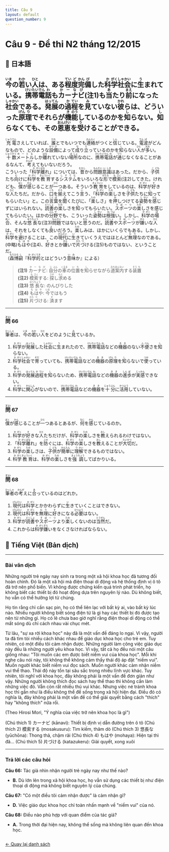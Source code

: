 ```yaml
---
title: Câu 9
layout: default
question_number: 9
---
```


# Câu 9 - Đề thi N2 tháng 12/2015
## 📖 日本語
## <ruby>今<rt>いま</rt></ruby>の<ruby>若<rt>わか</rt></ruby>い<ruby>人<rt>ひと</rt></ruby>は、ある<ruby>程<rt>てい</rt></ruby><ruby>度<rt>ど</rt></ruby><ruby>完<rt>かん</rt></ruby><ruby>備<rt>び</rt></ruby>した<ruby>科<rt>か</rt></ruby><ruby>学<rt>がく</rt></ruby><ruby>社<rt>しゃ</rt></ruby><ruby>会<rt>かい</rt></ruby>に<ruby>生<rt>う</rt></ruby>まれている。<ruby>携<rt>けい</rt></ruby><ruby>帯<rt>たい</rt></ruby><ruby>電<rt>でん</rt></ruby><ruby>話<rt>わ</rt></ruby>も<ruby>カ<rt>か</rt></ruby><ruby>ー<rt>ー</rt></ruby><ruby>ナ<rt>な</rt></ruby><ruby>ビ<rt>び</rt></ruby>(注1)も<ruby>当<rt>あ</rt></ruby>たり<ruby>前<rt>まえ</rt></ruby>になった<ruby>社<rt>しゃ</rt></ruby><ruby>会<rt>かい</rt></ruby>である。<ruby>発<rt>はっ</rt></ruby><ruby>展<rt>てん</rt></ruby>の<ruby>過<rt>か</rt></ruby><ruby>程<rt>てい</rt></ruby>を<ruby>見<rt>み</rt></ruby>ていない<ruby>彼<rt>かれ</rt></ruby>らは、どういった<ruby>原<rt>げん</rt></ruby><ruby>理<rt>り</rt></ruby>でそれらが<ruby>機<rt>き</rt></ruby><ruby>能<rt>のう</rt></ruby>しているのかを<ruby>知<rt>し</rt></ruby>らない。<ruby>知<rt>し</rt></ruby>らなくても、その<ruby>恩<rt>おん</rt></ruby><ruby>恵<rt>けい</rt></ruby>を<ruby>受<rt>う</rt></ruby>けることができる。  
<ruby>充<rt>じゅう</rt></ruby><ruby>電<rt>でん</rt></ruby>さえしていれば、<ruby>誰<rt>だれ</rt></ruby>とでもいつでも<ruby>連<rt>れん</rt></ruby><ruby>絡<rt>らく</rt></ruby>がつくと<ruby>信<rt>しん</rt></ruby>じている。<ruby>電<rt>でん</rt></ruby><ruby>波<rt>ぱ</rt></ruby>がどんなもので、どのような<ruby>設<rt>せつ</rt></ruby><ruby>備<rt>び</rt></ruby>によって<ruby>成<rt>な</rt></ruby>り<ruby>立<rt>た</rt></ruby>っているのかを<ruby>知<rt>し</rt></ruby>らない<ruby>人<rt>ひと</rt></ruby>が<ruby>多<rt>おお</rt></ruby>い。<ruby>十<rt>じゅう</rt></ruby><ruby>数<rt>すう</rt></ruby><ruby>メ<rt>め</rt></ruby><ruby>ー<rt>ー</rt></ruby><ruby>ト<rt>と</rt></ruby><ruby>ル<rt>る</rt></ruby>しか<ruby>離<rt>はな</rt></ruby>れていない<ruby>場<rt>ば</rt></ruby><ruby>所<rt>しょ</rt></ruby>なのに、<ruby>携<rt>けい</rt></ruby><ruby>帯<rt>たい</rt></ruby><ruby>電<rt>でん</rt></ruby><ruby>話<rt>わ</rt></ruby>が<ruby>通<rt>つう</rt></ruby>じなくなることがあるなんて、<ruby>考<rt>かんが</rt></ruby>えてもいないだろう。  
こういった「<ruby>科<rt>か</rt></ruby><ruby>学<rt>がく</rt></ruby><ruby>離<rt>ばな</rt></ruby>れ」については、<ruby>昔<rt>むかし</rt></ruby>から<ruby>問<rt>もん</rt></ruby><ruby>題<rt>だい</rt></ruby><ruby>意<rt>い</rt></ruby><ruby>識<rt>しき</rt></ruby>はあった。だから、<ruby>子<rt>こ</rt></ruby><ruby>供<rt>ども</rt></ruby>たち<ruby>向<rt>む</rt></ruby>けに<ruby>科<rt>か</rt></ruby><ruby>学<rt>がく</rt></ruby>を<ruby>教<rt>きょう</rt></ruby><ruby>育<rt>いく</rt></ruby>する<ruby>システム<rt>しすてむ</rt></ruby>をいろいろな<ruby>形<rt>かたち</rt></ruby>で<ruby>模<rt>も</rt></ruby><ruby>索<rt>さく</rt></ruby>(注2)してきた。けれども、<ruby>僕<rt>ぼく</rt></ruby>が<ruby>感<rt>かん</rt></ruby>じることが<ruby>一<rt>ひと</rt></ruby>つある。そういう<ruby>教<rt>きょう</rt></ruby><ruby>育<rt>いく</rt></ruby>をしているのは、<ruby>科<rt>か</rt></ruby><ruby>学<rt>がく</rt></ruby>が<ruby>好<rt>す</rt></ruby>きな<ruby>人<rt>ひと</rt></ruby>たちだ。だから、<ruby>口<rt>くち</rt></ruby>を<ruby>揃<rt>そろ</rt></ruby>えてこう<ruby>言<rt>い</rt></ruby>う、「<ruby>科<rt>か</rt></ruby><ruby>学<rt>がく</rt></ruby>の<ruby>楽<rt>たの</rt></ruby>しさを<ruby>子<rt>こ</rt></ruby><ruby>供<rt>ども</rt></ruby>たちに<ruby>知<rt>し</rt></ruby>ってもらいたい」と。この<ruby>言<rt>こと</rt></ruby><ruby>葉<rt>ば</rt></ruby>を<ruby>聞<rt>き</rt></ruby>くたびに、「<ruby>楽<rt>たの</rt></ruby>しさ」を<ruby>押<rt>お</rt></ruby>しつけてる<ruby>姿<rt>し</rt></ruby><ruby>勢<rt>せい</rt></ruby>を<ruby>感<rt>かん</rt></ruby>じずにはいられない。<ruby>読<rt>どく</rt></ruby><ruby>書<rt>しょ</rt></ruby>の<ruby>楽<rt>たの</rt></ruby>しさを<ruby>知<rt>し</rt></ruby>ってもらいたい。<ruby>スポーツ<rt>すぽーつ</rt></ruby>の<ruby>楽<rt>たの</rt></ruby>しさを感じてもらいたい。ほかの<ruby>分<rt>ぶん</rt></ruby><ruby>野<rt>や</rt></ruby>でも、こういった<ruby>姿<rt>し</rt></ruby><ruby>勢<rt>せい</rt></ruby>は<ruby>根<rt>ね</rt></ruby><ruby>強<rt>づよ</rt></ruby>い。しかし、<ruby>科<rt>か</rt></ruby><ruby>学<rt>がく</rt></ruby>の<ruby>場<rt>ば</rt></ruby><ruby>合<rt>あい</rt></ruby>、そんな<ruby>悠<rt>ゆう</rt></ruby><ruby>長<rt>ちょう</rt></ruby>な(注3)<ruby>問<rt>もん</rt></ruby><ruby>題<rt>だい</rt></ruby>ではないと<ruby>思<rt>おも</rt></ruby>うのだ。<ruby>読<rt>どく</rt></ruby><ruby>書<rt>しょ</rt></ruby>や<ruby>スポーツ<rt>すぽーつ</rt></ruby>が<ruby>嫌<rt>きら</rt></ruby>いな<ruby>人<rt>ひと</rt></ruby>は、それをしなくても<ruby>良<rt>よ</rt></ruby>いだろう。<ruby>楽<rt>たの</rt></ruby>しみは、ほかにいくらでもある。しかし、<ruby>科<rt>か</rt></ruby><ruby>学<rt>がく</rt></ruby>を<ruby>避<rt>さ</rt></ruby>けることは、この<ruby>現<rt>げん</rt></ruby><ruby>代<rt>だい</rt></ruby>に<ruby>生<rt>い</rt></ruby>きていくうえではほとんど<ruby>無<rt>む</rt></ruby><ruby>理<rt>り</rt></ruby>なのである。(中略)<ruby>も<rt>も</rt></ruby><ruby>は<rt>は</rt></ruby><ruby>や<rt>や</rt></ruby>(注4)、<ruby>好<rt>す</rt></ruby>きとか<ruby>嫌<rt>きら</rt></ruby>いで<ruby>片<rt>かた</rt></ruby><ruby>づ<rt>づ</rt></ruby>ける(注5)ものではない、ということだ。  
（<ruby>森<rt>もり</rt></ruby><ruby>博<rt>ひろ</rt></ruby><ruby>嗣<rt>し</rt></ruby>『<ruby>科<rt>か</rt></ruby><ruby>学<rt>がく</rt></ruby><ruby>的<rt>てき</rt></ruby>とはどういう<ruby>意<rt>い</rt></ruby><ruby>味<rt>み</rt></ruby>か』による）  

> **(注1)** <ruby>カ<rt>か</rt></ruby><ruby>ー<rt>ー</rt></ruby><ruby>ナ<rt>な</rt></ruby><ruby>ビ<rt>び</rt></ruby>: <ruby>自<rt>じ</rt></ruby><ruby>分<rt>ぶん</rt></ruby>の<ruby>車<rt>くるま</rt></ruby>の<ruby>位<rt>い</rt></ruby><ruby>置<rt>ち</rt></ruby>を<ruby>知<rt>し</rt></ruby>らせながら<ruby>道<rt>みち</rt></ruby><ruby>案<rt>あん</rt></ruby><ruby>内<rt>ない</rt></ruby>する<ruby>装<rt>そう</rt></ruby><ruby>置<rt>ち</rt></ruby>  
> **(注2)** <ruby>模<rt>も</rt></ruby><ruby>索<rt>さく</rt></ruby>する: <ruby>探<rt>さが</rt></ruby>し<ruby>求<rt>もと</rt></ruby>める  
> **(注3)** <ruby>悠<rt>ゆう</rt></ruby><ruby>長<rt>ちょう</rt></ruby>な: のんびりした  
> **(注4)** <ruby>も<rt>も</rt></ruby><ruby>は<rt>は</rt></ruby><ruby>や<rt>や</rt></ruby>: <ruby>今<rt>いま</rt></ruby>ではもう  
> **(注5)** <ruby>片<rt>かた</rt></ruby><ruby>づ<rt>づ</rt></ruby>ける: <ruby>済<rt>す</rt></ruby>ます  

---

### <ruby>問<rt>とい</rt></ruby> 66  
<ruby>筆<rt>ひっ</rt></ruby><ruby>者<rt>しゃ</rt></ruby>は、<ruby>今<rt>いま</rt></ruby>の<ruby>若<rt>わか</rt></ruby>い<ruby>人<rt>ひと</rt></ruby>をどのように<ruby>見<rt>み</rt></ruby>ているか。  

1. <ruby>科<rt>か</rt></ruby><ruby>学<rt>がく</rt></ruby>が<ruby>発<rt>はっ</rt></ruby><ruby>展<rt>てん</rt></ruby>した<ruby>社<rt>しゃ</rt></ruby><ruby>会<rt>かい</rt></ruby>に<ruby>生<rt>う</rt></ruby>まれたので、<ruby>携<rt>けい</rt></ruby><ruby>帯<rt>たい</rt></ruby><ruby>電<rt>でん</rt></ruby><ruby>話<rt>わ</rt></ruby>などの<ruby>機<rt>き</rt></ruby><ruby>器<rt>き</rt></ruby>のない<ruby>不<rt>ふ</rt></ruby><ruby>便<rt>べん</rt></ruby>さを<ruby>知<rt>し</rt></ruby>らない。  
2. <ruby>科<rt>か</rt></ruby><ruby>学<rt>がく</rt></ruby><ruby>社<rt>しゃ</rt></ruby><ruby>会<rt>かい</rt></ruby>で<ruby>育<rt>そだ</rt></ruby>っていても、<ruby>携<rt>けい</rt></ruby><ruby>帯<rt>たい</rt></ruby><ruby>電<rt>でん</rt></ruby><ruby>話<rt>わ</rt></ruby>などの<ruby>機<rt>き</rt></ruby><ruby>器<rt>き</rt></ruby>の<ruby>原<rt>げん</rt></ruby><ruby>理<rt>り</rt></ruby>を<ruby>知<rt>し</rt></ruby>らないで<ruby>使<rt>つか</rt></ruby>っている。  
3. <ruby>科<rt>か</rt></ruby><ruby>学<rt>がく</rt></ruby>の<ruby>発<rt>はっ</rt></ruby><ruby>展<rt>てん</rt></ruby><ruby>過<rt>か</rt></ruby><ruby>程<rt>てい</rt></ruby>を<ruby>知<rt>し</rt></ruby>らないため、<ruby>携<rt>けい</rt></ruby><ruby>帯<rt>たい</rt></ruby><ruby>電<rt>でん</rt></ruby><ruby>話<rt>わ</rt></ruby>などの<ruby>機<rt>き</rt></ruby><ruby>器<rt>き</rt></ruby>の<ruby>進<rt>しん</rt></ruby><ruby>歩<rt>ぽ</rt></ruby>が<ruby>実<rt>じっ</rt></ruby><ruby>感<rt>かん</rt></ruby>できない。  
4. <ruby>科<rt>か</rt></ruby><ruby>学<rt>がく</rt></ruby>に<ruby>関<rt>かん</rt></ruby><ruby>心<rt>しん</rt></ruby>がないので、<ruby>携<rt>けい</rt></ruby><ruby>帯<rt>たい</rt></ruby><ruby>電<rt>でん</rt></ruby><ruby>話<rt>わ</rt></ruby>などの<ruby>機<rt>き</rt></ruby><ruby>器<rt>き</rt></ruby>を<ruby>十<rt>じゅう</rt></ruby><ruby>分<rt>ぶん</rt></ruby>に<ruby>活<rt>かつ</rt></ruby><ruby>用<rt>よう</rt></ruby>していない。  

---

### <ruby>問<rt>とい</rt></ruby> 67  
<ruby>僕<rt>ぼく</rt></ruby>が<ruby>感<rt>かん</rt></ruby>じることが<ruby>一<rt>ひと</rt></ruby>つあるとあるが、<ruby>何<rt>なに</rt></ruby>を<ruby>感<rt>かん</rt></ruby>じているのか。  

1. <ruby>科<rt>か</rt></ruby><ruby>学<rt>がく</rt></ruby>が<ruby>好<rt>す</rt></ruby>きな<ruby>人<rt>ひと</rt></ruby>たちだけが、<ruby>科<rt>か</rt></ruby><ruby>学<rt>がく</rt></ruby>の<ruby>楽<rt>たの</rt></ruby>しさを<ruby>教<rt>おし</rt></ruby>えられるわけではない。  
2. 「<ruby>科<rt>か</rt></ruby><ruby>学<rt>がく</rt></ruby><ruby>離<rt>ばな</rt></ruby>れ」を<ruby>防<rt>ふせ</rt></ruby>ぐには、<ruby>科<rt>か</rt></ruby><ruby>学<rt>がく</rt></ruby>の<ruby>楽<rt>たの</rt></ruby>しさを<ruby>教<rt>おし</rt></ruby>えることが<ruby>大<rt>たい</rt></ruby><ruby>切<rt>せつ</rt></ruby>だ。  
3. <ruby>科<rt>か</rt></ruby><ruby>学<rt>がく</rt></ruby>の<ruby>楽<rt>たの</rt></ruby>しさは、<ruby>子<rt>こ</rt></ruby><ruby>供<rt>ども</rt></ruby>が<ruby>簡<rt>かん</rt></ruby><ruby>単<rt>たん</rt></ruby>に<ruby>理<rt>り</rt></ruby><ruby>解<rt>かい</rt></ruby>できるものではない。  
4. <ruby>科<rt>か</rt></ruby><ruby>学<rt>がく</rt></ruby><ruby>教<rt>きょう</rt></ruby><ruby>育<rt>いく</rt></ruby>は、<ruby>科<rt>か</rt></ruby><ruby>学<rt>がく</rt></ruby>の<ruby>楽<rt>たの</rt></ruby>しさを<ruby>強<rt>きょう</rt></ruby><ruby>調<rt>ちょう</rt></ruby>してばかりいる。  

---

### <ruby>問<rt>とい</rt></ruby> 68  
<ruby>筆<rt>ひっ</rt></ruby><ruby>者<rt>しゃ</rt></ruby>の<ruby>考<rt>かんが</rt></ruby>えに<ruby>合<rt>あ</rt></ruby>っているのはどれか。  

1. <ruby>現<rt>げん</rt></ruby><ruby>代<rt>だい</rt></ruby>は<ruby>科<rt>か</rt></ruby><ruby>学<rt>がく</rt></ruby>とかかわらずに<ruby>生<rt>い</rt></ruby>きていくことはできない。  
2. <ruby>現<rt>げん</rt></ruby><ruby>代<rt>だい</rt></ruby>は<ruby>科<rt>か</rt></ruby><ruby>学<rt>がく</rt></ruby>を<ruby>無<rt>む</rt></ruby><ruby>理<rt>り</rt></ruby>に<ruby>好<rt>す</rt></ruby>きになる<ruby>必<rt>ひつ</rt></ruby><ruby>要<rt>よう</rt></ruby>はない。  
3. <ruby>科<rt>か</rt></ruby><ruby>学<rt>がく</rt></ruby>が<ruby>読<rt>どく</rt></ruby><ruby>書<rt>しょ</rt></ruby>や<ruby>スポーツ<rt>すぽーつ</rt></ruby>より<ruby>楽<rt>たの</rt></ruby>しくないのは<ruby>当<rt>とう</rt></ruby><ruby>然<rt>ぜん</rt></ruby>だ。  
4. これからは<ruby>科<rt>か</rt></ruby><ruby>学<rt>がく</rt></ruby><ruby>嫌<rt>ぎら</rt></ruby>いをなくさなければならない。

## 📘 Tiếng Việt (Bản dịch)
---

### **Bài văn dịch**

Những người trẻ ngày nay sinh ra trong một xã hội khoa học đã tương đối hoàn chỉnh. Đó là một xã hội mà điện thoại di động và hệ thống định vị ô tô đã trở nên phổ biến. Vì không được chứng kiến quá trình phát triển, họ không biết các thiết bị đó hoạt động dựa trên nguyên lý nào. Dù không biết, họ vẫn có thể hưởng lợi từ chúng.

Họ tin rằng chỉ cần sạc pin, họ có thể liên lạc với bất kỳ ai, vào bất kỳ lúc nào. Nhiều người không biết sóng điện từ là gì hay các thiết bị đó được tạo nên từ những gì. Họ có lẽ chưa bao giờ nghĩ rằng điện thoại di động có thể mất sóng dù chỉ cách nhau vài chục mét.

Từ lâu, "sự xa rời khoa học" này đã là một vấn đề đáng lo ngại. Vì vậy, người ta đã tìm tòi nhiều cách khác nhau để giáo dục khoa học cho trẻ em. Tuy nhiên, có một điều tôi cảm nhận được. Những người làm công việc giáo dục này đều là những người yêu khoa học. Vì vậy, tất cả họ đều nói một câu giống nhau: "Tôi muốn các em được biết niềm vui của khoa học". Mỗi khi nghe câu nói này, tôi không thể không cảm thấy thái độ áp đặt "niềm vui". Muốn người khác biết niềm vui đọc sách. Muốn người khác cảm nhận niềm vui thể thao. Thái độ này tồn tại sâu sắc trong nhiều lĩnh vực khác. Tuy nhiên, tôi nghĩ với khoa học, đây không phải là một vấn đề đơn giản như vậy. Những người không thích đọc sách hay thể thao thì không cần làm những việc đó. Vẫn còn rất nhiều thú vui khác. Nhưng việc né tránh khoa học thì gần như là điều không thể để sống trong xã hội hiện đại. Điều đó có nghĩa là, đây không phải là một vấn đề có thể giải quyết bằng cách "thích" hay "không thích" nữa rồi.

(Theo Hirosi Mori, "Ý nghĩa của việc trở nên khoa học là gì")

(Chú thích 1) カーナビ (kānavi): Thiết bị định vị dẫn đường trên ô tô
(Chú thích 2) 模索する (mosakusuru): Tìm kiếm, thăm dò
(Chú thích 3) 悠長な (yūchōna): Thong thả, chậm rãi
(Chú thích 4) もはや (mohaya): Hiện tại thì đã...
(Chú thích 5) 片づける (katazukeru): Giải quyết, xong xuôi

---

### **Trả lời các câu hỏi**

**Câu 66:** Tác giả nhìn nhận người trẻ ngày nay như thế nào?

* **B.** Dù lớn lên trong xã hội khoa học, họ vẫn sử dụng các thiết bị như điện thoại di động mà không biết nguyên lý của chúng.

**Câu 67:** "Có một điều tôi cảm nhận được" là cảm nhận gì?

* **D.** Việc giáo dục khoa học chỉ toàn nhấn mạnh về "niềm vui" của nó.

**Câu 68:** Điều nào phù hợp với quan điểm của tác giả?

* **A.** Trong thời đại hiện nay, không thể sống mà không liên quan đến khoa học.

<div style="margin-top: 2em;">
  <a href="/exam/n2/2015/">← Quay lại danh sách</a>
</div>